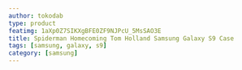 ```yaml
---
author: tokodab
type: product
featimg: 1aXp0Z7SIKXgBFE0ZF9NJPcU_5MsSAO3E
title: Spiderman Homecoming Tom Holland Samsung Galaxy S9 Case
tags: [samsung, galaxy, s9]
category: [samsung]
---
```

